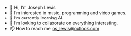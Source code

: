 - 👋 Hi, I’m Joseph Lewis
- 👀 I’m interested in music, programming and video games.
- 🌱 I’m currently learning AI.
- 💞️ I’m looking to collaborate on everything interesting.
- 📫 How to reach me jos_lewis@outlook.com

<!---
Jos-Lewis/Jos-Lewis is a ✨ special ✨ repository because its `README.md` (this file) appears on your GitHub profile.
You can click the Preview link to take a look at your changes.
--->

